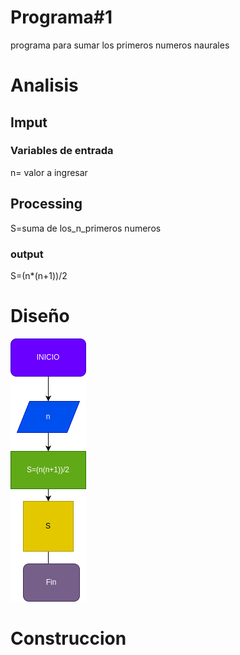 # Programa#1
programa para sumar los primeros numeros naurales 

# Analisis


## Imput

### Variables de entrada

n= valor a ingresar
## Processing

S=suma de los_n_primeros numeros 



### output
S=(n*(n+1))/2
# Diseño
![Diagrama de flugo](diagrama.png "Diaframa de flugo")

# Construccion





